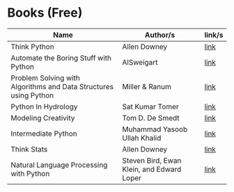 
# Books (Free)

| Name | Author/s | link/s |
|---|---|---|
| Think Python | Allen Downey | [link](http://greenteapress.com/thinkpython2/html/index.html)
| Automate the Boring Stuff with Python | AlSweigart | [link](https://automatetheboringstuff.com) |
| Problem Solving with Algorithms and Data Structures using Python | Miller & Ranum | [link](https://runestone.academy/runestone/books/published/pythonds/index.html) |
| Python In Hydrology | Sat Kumar Tomer | [link](http://www.greenteapress.com/pythonhydro/pythonhydro.pdf) |
| Modeling Creativity | Tom D. De Smedt | [link](https://www.clips.uantwerpen.be/sites/default/files/modeling-creativity.pdf) |
| Intermediate Python | Muhammad Yasoob Ullah Khalid | [link](https://buildmedia.readthedocs.org/media/pdf/intermediatepythongithubio/latest/intermediatepythongithubio.pdf) |
| Think Stats | Allen Downey | [link](http://greenteapress.com/thinkstats2/thinkstats2.pdf) |
| Natural Language Processing with Python | Steven Bird, Ewan Klein, and Edward Loper | [link](http://www.nltk.org/book/) |